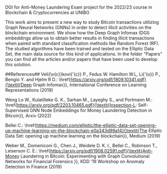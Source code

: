 DGI for Anti-Money Laundering
Exam project for the 2022/23 course in Blockchain & Cryptocurrencies at UNIBO 

This work aims to present a new way to study Bitcoin transactions utilizing Graph Neural Networks (GNNs) in order to detect illicit activities on the blockchain environment. We show how the Deep Graph Infomax (DGI) embeddings allow us to obtain better results in finding illicit transactions when paired with standard classification methods like Random Forest (RF).
The studied algorithms have been trained and tested on the Elliptic Data Set, the main data source for this kind of applications. In the folder "Papers" you can find all the articles and/or papers that have been used to develop this solution. 


##References##
Veli{\v{c}}kovi{\'{c}} P., Fedus W. Hamilton W.L, Li{\'{o}} P., Bengio Y. and Hjelm R D.: \href{https://arxiv.org/pdf/1809.10341.pdf}{\textit{Deep Graph Infomax}}, International Conference on Learning Representations (2019)

Weng Lo W., Kulatilleke G. K., Sarhan M., Layeghy S., and Portmann M.: \href{https://arxiv.org/pdf/2203.10465.pdf}{\textit{Inspection-L: Self-Supervised GNN Node Embeddings
for Money Laundering Detection in Bitcoin}}, Arxiv (2022)

Bellei C.: \href{https://medium.com/elliptic/the-elliptic-data-set-opening-up-machine-learning-on-the-blockchain-e0a343d99a14}{\textit{The Elliptic Data Set: opening up machine learning on the blockchain}}, Medium (2019)

Weber M., Domeniconi G., Chen J., Weidele D. K. I., Bellei C., Robinson T., Leiserson C. E.: \href{https://arxiv.org/pdf/1908.02591.pdf}{\textit{Anti-Money Laundering in Bitcoin: Experimenting with Graph Convolutional Networks for Financial Forensics
}}, KDD ’19 Workshop on Anomaly Detection in Finance (2019)
